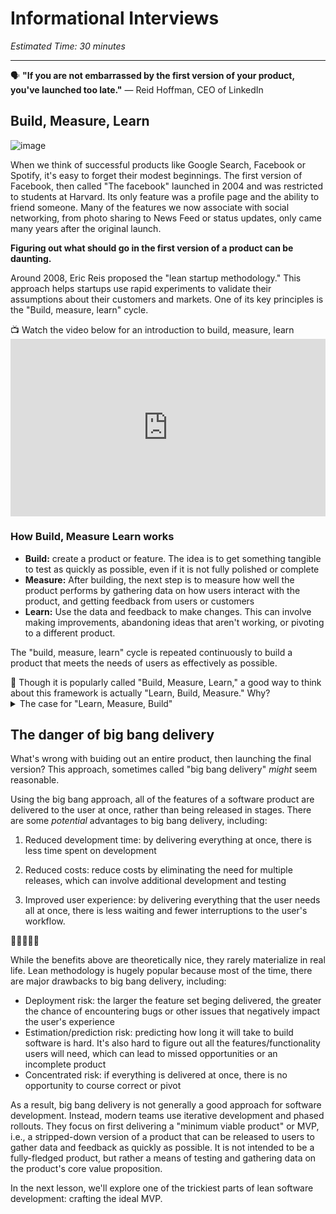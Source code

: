 # Informational Interviews

*Estimated Time: 30 minutes*

---

<aside>
  
  🗣 **"If you are not embarrassed by the first version of your product, you've launched too late."** — Reid Hoffman, CEO of LinkedIn

</aside>




## Build, Measure, Learn


![image](https://user-images.githubusercontent.com/1774663/210020049-d4bf0208-eace-4fc1-aa35-2575522fa1f4.png)


When we think of successful products like Google Search, Facebook or Spotify, it's easy to forget their modest beginnings. The first version of Facebook, then called "The facebook" launched in 2004 and was restricted to students at Harvard. Its only feature was a profile page and the ability to friend someone. Many of the features we now associate with social networking, from photo sharing to News Feed or status updates, only came many years after the original launch. 

**Figuring out what should go in the first version of a product can be daunting.** 

Around 2008, Eric Reis proposed the "lean startup methodology." This approach helps startups use rapid experiments to validate their assumptions about their customers and markets. One of its key principles is the "Build, measure, learn" cycle. 


<aside> 
  📺 Watch the video below for an introduction to build, measure, learn
</aside>

<div style="position: relative; padding-bottom: 56.25%; height: 0;">
<iframe width="560" height="315" src="https://www.youtube.com/embed/FI3_1VTxohg" title="YouTube video player" frameborder="0" allow="accelerometer; autoplay; clipboard-write; encrypted-media; gyroscope; picture-in-picture; web-share" allowfullscreen style="position: absolute; top: 0; left: 0; width: 100%; height: 100%;"></iframe>
</div>

### How Build, Measure Learn works

-  **Build:** create a product or feature.  The idea is to get something tangible to test as quickly as possible, even if it is not fully polished or complete
-  **Measure:** After building, the next step is to measure how well the product performs by gathering data on how users interact with the product, and getting feedback from users or customers
-  **Learn:** Use the data and feedback to make changes. This can involve making improvements, abandoning ideas that aren't working, or pivoting to a different product. 

The "build, measure, learn" cycle is repeated continuously to build a product that meets the needs of users as effectively as possible.

<aside>
🤔 Though it is popularly called "Build, Measure, Learn," a good way to think about this framework is actually "Learn, Build, Measure." Why?
</aside>

<details>
<summary>The case for "Learn, Measure, Build"</summary>
  User-centric design starts with learning about users, before building and testing prototypes. By starting with learning, you can ensure that you are building and measuring the right things. That's why the design thinking process begins with empathizing with the user and defining the problem. 
  
Moreover, the "learn, build, measure" sequence aligns more closely with the scientific method, which involves making observations, forming hypotheses, testing hypotheses, then analyzing results. This can help to make the process of product development more systematic and structured, and lead to more reliable and accurate results.  That being said, there is no one "right" way to think about the "build, measure, learn" cycle, and the sequence of steps can vary depending on the specific needs and goals of a business or product.
</details>


## The danger of big bang delivery
What's wrong with buiding out an entire product, then launching the final version? This approach, sometimes called "big bang delivery" _might_ seem reasonable. 

Using the big bang approach, all of the features of a software product are delivered to the user at once, rather than being released in stages. There are some _potential_ advantages to big bang delivery, including:

1. Reduced development time: by delivering everything at once, there is less time spent on development

2. Reduced costs: reduce costs by eliminating the need for multiple releases, which can involve additional development and testing

3. Improved user experience: by delivering everything that the user needs all at once, there is less waiting and fewer interruptions to the user's workflow.

🛑🛑🛑🛑🛑

While the benefits above are theoretically nice,  they rarely materialize in real life. Lean methodology is hugely popular because most of the time, there are major drawbacks to big bang delivery, including:

- Deployment risk: the larger the feature set beging delivered, the greater the chance of encountering bugs or other issues that negatively impact the user's experience <br />
- Estimation/prediction risk: predicting how long it will take to build software is hard. It's also hard to figure out all the features/functionality users will need, which can lead to missed opportunities or an incomplete product <br />
- Concentrated risk: if everything is delivered at once, there is no opportunity to course correct or pivot 

As a result, big bang delivery is not generally a good approach for software development. Instead, modern teams use iterative development and phased rollouts. They focus on first delivering a "minimum viable product" or MVP, i.e., a  stripped-down version of a product that can be released to users to gather data and feedback as quickly as possible. It is not intended to be a fully-fledged product, but rather a means of testing and gathering data on the product's core value proposition.

In the next lesson, we'll explore one of the trickiest parts of lean software development: crafting the ideal MVP. 
